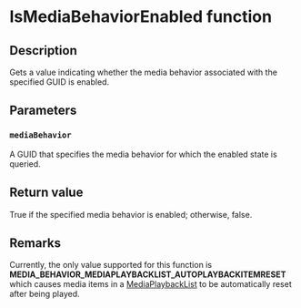 # IsMediaBehaviorEnabled function

## Description

Gets a value indicating whether the media behavior associated with the specified GUID is enabled.

## Parameters

### `mediaBehavior`

A GUID that specifies the media behavior for which the enabled state is queried.

## Return value

True if the specified media behavior is enabled; otherwise, false.

## Remarks

Currently, the only value supported for this function is **MEDIA_BEHAVIOR_MEDIAPLAYBACKLIST_AUTOPLAYBACKITEMRESET** which causes media items in a [MediaPlaybackList](https://learn.microsoft.com/uwp/api/Windows.Media.Playback.MediaPlaybackList) to be automatically reset after being played.